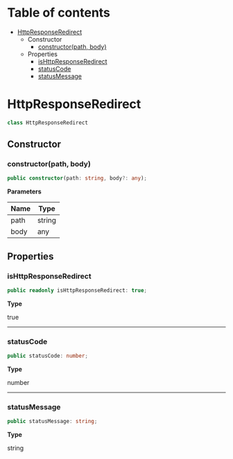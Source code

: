 # Table of contents

* [HttpResponseRedirect][ClassDeclaration-10]
    * Constructor
        * [constructor(path, body)][Constructor-10]
    * Properties
        * [isHttpResponseRedirect][PropertyDeclaration-20]
        * [statusCode][PropertyDeclaration-21]
        * [statusMessage][PropertyDeclaration-22]

# HttpResponseRedirect

```typescript
class HttpResponseRedirect
```
## Constructor

### constructor(path, body)

```typescript
public constructor(path: string, body?: any);
```

**Parameters**

| Name | Type   |
| ---- | ------ |
| path | string |
| body | any    |

## Properties

### isHttpResponseRedirect

```typescript
public readonly isHttpResponseRedirect: true;
```

**Type**

true

----------

### statusCode

```typescript
public statusCode: number;
```

**Type**

number

----------

### statusMessage

```typescript
public statusMessage: string;
```

**Type**

string

[ClassDeclaration-10]: httpresponseredirect.md#httpresponseredirect
[Constructor-10]: httpresponseredirect.md#constructorpath-body
[PropertyDeclaration-20]: httpresponseredirect.md#ishttpresponseredirect
[PropertyDeclaration-21]: httpresponseredirect.md#statuscode
[PropertyDeclaration-22]: httpresponseredirect.md#statusmessage